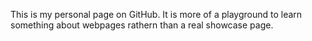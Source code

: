 This is my personal page on GitHub. 
It is more of a playground to learn something about webpages rathern than a real showcase page.
